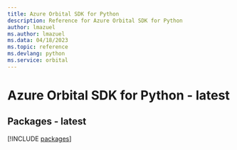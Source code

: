```yaml
---
title: Azure Orbital SDK for Python
description: Reference for Azure Orbital SDK for Python
author: lmazuel
ms.author: lmazuel
ms.data: 04/18/2023
ms.topic: reference
ms.devlang: python
ms.service: orbital
---
```

# Azure Orbital SDK for Python - latest
## Packages - latest
[!INCLUDE [packages](orbital-index.md)]